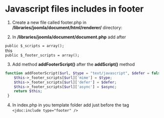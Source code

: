 # Javascript files includes in footer

1. Create a new file called footer.php in <b>/libraries/joomla/document/html/renderer/</b> directory:

2. In <b>/libraries/joomla/document/document.php</b> add after

````public $_scripts = array();````<br>
this<br>
````public $_footer_scripts = array();````

3. Add method **addFooterScript()** after the **addScript()** method 

```php
function addFooterScript($url, $type = "text/javascript", $defer = false, $async = false) {
	$this->_footer_scripts[$url]['mime'] = $type;
	$this->_footer_scripts[$url]['defer'] = $defer;
	$this->_footer_scripts[$url]['async'] = $async;
	return $this;
 }
```

4. In index.php in you template folder add just before the </body> tag <br>
````<jdoc:include type="footer" />````
